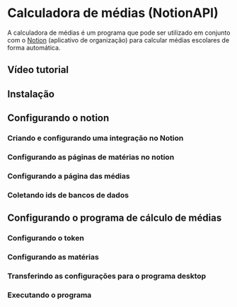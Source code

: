 # Calculadora de médias (NotionAPI)

A calculadora de médias é um programa que pode ser utilizado em conjunto com o [Notion](https://www.notion.so/product?utm_source=google&utm_campaign=2075789713&utm_medium=80211061801&utm_content=453572180157&utm_term=notion&targetid=kwd-312974742&gclid=Cj0KCQjwweyFBhDvARIsAA67M73SmyfGoCQZ83kyVqNBRSLoayTR-75JLgOD77Lf_40lcpRLi8otHL0aAky5EALw_wcB) (aplicativo de organização) para calcular médias escolares de forma automática.


## Vídeo tutorial


## Instalação


## Configurando o notion

### Criando e configurando uma integração no Notion

### Configurando as páginas de matérias no notion

### Configurando a página das médias

### Coletando ids de bancos de dados


## Configurando o programa de cálculo de médias

### Configurando o token

### Configurando as matérias

### Transferindo as configurações para o programa desktop

### Executando o programa
